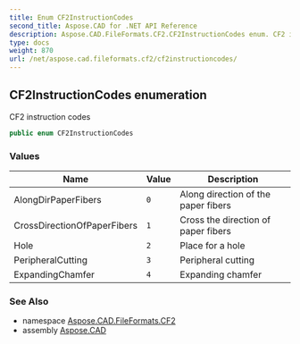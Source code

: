 ```yaml
---
title: Enum CF2InstructionCodes
second_title: Aspose.CAD for .NET API Reference
description: Aspose.CAD.FileFormats.CF2.CF2InstructionCodes enum. CF2 instruction codes
type: docs
weight: 870
url: /net/aspose.cad.fileformats.cf2/cf2instructioncodes/
---
```

## CF2InstructionCodes enumeration

CF2 instruction codes

```csharp
public enum CF2InstructionCodes
```

### Values

| Name | Value | Description |
| --- | --- | --- |
| AlongDirPaperFibers | `0` | Along direction of the paper fibers |
| CrossDirectionOfPaperFibers | `1` | Cross the direction of paper fibers |
| Hole | `2` | Place for a hole |
| PeripheralCutting | `3` | Peripheral cutting |
| ExpandingChamfer | `4` | Expanding chamfer |

### See Also

* namespace [Aspose.CAD.FileFormats.CF2](../../aspose.cad.fileformats.cf2/)
* assembly [Aspose.CAD](../../)


